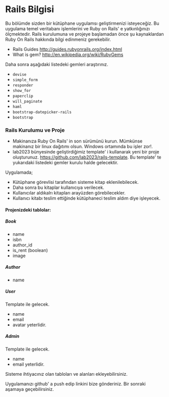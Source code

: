 # Rails Bilgisi

Bu bölümde sizden bir kütüphane uygulamsı geliştirmenizi isteyeceğiz. Bu uygulama temel veritabanı işlemlerini ve Ruby on Rails' e yatkınlığınızı ölçmektedir.
Rails kurulumuna ve projeye başlamadan önce şu kaynaklardan Ruby On Rails hakkında bilgi edinmeniz gerekebilir.

* Rails Guides http://guides.rubyonrails.org/index.html
* What is gem? http://en.wikipedia.org/wiki/RubyGems

Daha sonra aşağıdaki listedeki gemleri araştırınız.

* `devise`
* `simple_form`
* `responder`
* `show_for`
* `paperclip`
* `will_paginate`
* `haml`
* `bootstrap-datepicker-rails`
* `bootstrap`

### Rails Kurulumu ve Proje

* Makinanıza Ruby On Rails' in son sürümünü kurun. Mümkünse makinanız bir linux dağıtımı olsun. Windows ortamında bu işler zor!.
* lab2023 bünyesinde geliştirdiğimiz template' i kullanarak yeni bir proje oluşturunuz. https://github.com/lab2023/rails-template. Bu template' te yukarıdaki listedeki gemler kurulu halde gelecektir.

Uygulamada; 

* Kütüphane görevlisi tarafından sisteme kitap eklenilebilecek.
* Daha sonra bu kitaplar kullanıcıya verilecek.
* Kullanıcılar aldıkalrı kitapları arayüzden görebilecekler.
* Kullanıcı kitabı teslim ettiğinde kütüphaneci teslim aldım diye işleyecek.
#### Projenizdeki tablolar:
##### Book
* name
* isbn
* author_id 
* is_rent (boolean)
* image

##### Author
* name

##### User
Template ile gelecek.
* name
* email
* avatar yeterlidir.

##### Admin
Template ile gelecek.
* name
* email yeterlidir.

Sisteme ihtiyacınız olan tabloları ve alanları ekleyebilirsiniz.

Uygulamanızı github' a push edip linkini bize gönderiniz.
Bir sonraki aşamaya geçebilirsiniz.
